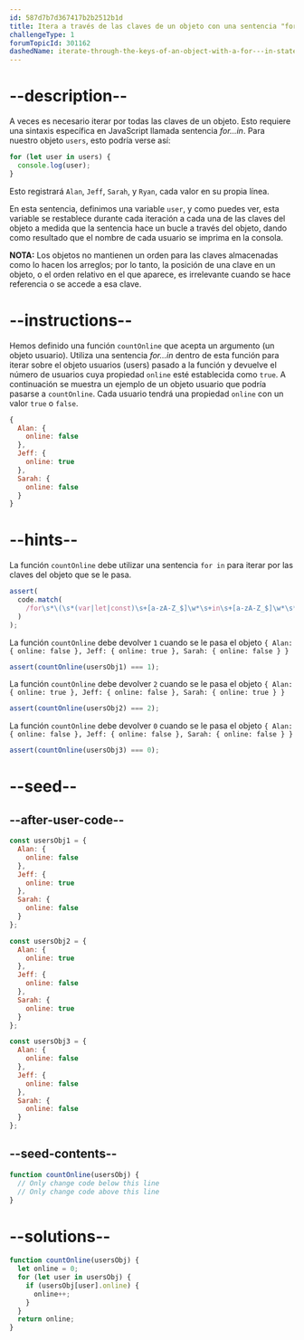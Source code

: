 ```yaml
---
id: 587d7b7d367417b2b2512b1d
title: Itera a través de las claves de un objeto con una sentencia "for...in"
challengeType: 1
forumTopicId: 301162
dashedName: iterate-through-the-keys-of-an-object-with-a-for---in-statement
---
```


# --description--

A veces es necesario iterar por todas las claves de un objeto. Esto requiere una sintaxis específica en JavaScript llamada sentencia <dfn>for...in</dfn>. Para nuestro objeto `users`, esto podría verse así:

```js
for (let user in users) {
  console.log(user);
}
```

Esto registrará `Alan`, `Jeff`, `Sarah`, y `Ryan`, cada valor en su propia línea.

En esta sentencia, definimos una variable `user`, y como puedes ver, esta variable se restablece durante cada iteración a cada una de las claves del objeto a medida que la sentencia hace un bucle a través del objeto, dando como resultado que el nombre de cada usuario se imprima en la consola.

**NOTA:** Los objetos no mantienen un orden para las claves almacenadas como lo hacen los arreglos; por lo tanto, la posición de una clave en un objeto, o el orden relativo en el que aparece, es irrelevante cuando se hace referencia o se accede a esa clave.

# --instructions--

Hemos definido una función `countOnline` que acepta un argumento (un objeto usuario). Utiliza una sentencia <dfn>for...in</dfn> dentro de esta función para iterar sobre el objeto usuarios (users) pasado a la función y devuelve el número de usuarios cuya propiedad `online` esté establecida como `true`. A continuación se muestra un ejemplo de un objeto usuario que podría pasarse a `countOnline`. Cada usuario tendrá una propiedad `online` con un valor `true` o `false`.

```js
{
  Alan: {
    online: false
  },
  Jeff: {
    online: true
  },
  Sarah: {
    online: false
  }
}
```

# --hints--

La función `countOnline` debe utilizar una sentencia `for in` para iterar por las claves del objeto que se le pasa.

```js
assert(
  code.match(
    /for\s*\(\s*(var|let|const)\s+[a-zA-Z_$]\w*\s+in\s+[a-zA-Z_$]\w*\s*\)/
  )
);
```

La función `countOnline` debe devolver `1` cuando se le pasa el objeto `{ Alan: { online: false }, Jeff: { online: true }, Sarah: { online: false } }`

```js
assert(countOnline(usersObj1) === 1);
```

La función `countOnline` debe devolver `2` cuando se le pasa el objeto `{ Alan: { online: true }, Jeff: { online: false }, Sarah: { online: true } }`

```js
assert(countOnline(usersObj2) === 2);
```

La función `countOnline` debe devolver `0` cuando se le pasa el objeto `{ Alan: { online: false }, Jeff: { online: false }, Sarah: { online: false } }`

```js
assert(countOnline(usersObj3) === 0);
```

# --seed--

## --after-user-code--

```js
const usersObj1 = {
  Alan: {
    online: false
  },
  Jeff: {
    online: true
  },
  Sarah: {
    online: false
  }
};

const usersObj2 = {
  Alan: {
    online: true
  },
  Jeff: {
    online: false
  },
  Sarah: {
    online: true
  }
};

const usersObj3 = {
  Alan: {
    online: false
  },
  Jeff: {
    online: false
  },
  Sarah: {
    online: false
  }
};
```

## --seed-contents--

```js
function countOnline(usersObj) {
  // Only change code below this line
  // Only change code above this line
}
```

# --solutions--

```js
function countOnline(usersObj) {
  let online = 0;
  for (let user in usersObj) {
    if (usersObj[user].online) {
      online++;
    }
  }
  return online;
}
```
